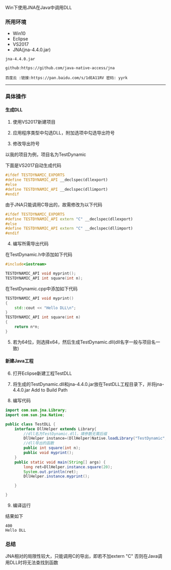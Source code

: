Win下使用JNA在Java中调用DLL

### **所用环境**
- Win10
- Eclipse
- VS2017
- JNA(jna-4.4.0.jar)

```
jna-4.4.0.jar

github:https://github.com/java-native-access/jna

百度云 :链接:https://pan.baidu.com/s/1dEA11RV 密码: yyrk

```
---

### **具体操作**

#### 生成DLL

1. 使用VS2017新建项目

2. 应用程序类型中勾选DLL，附加选项中勾选导出符号

3. 修改导出符号

以我的项目为例，项目名为TestDynamic

下面是VS2017自动生成代码
```C++
#ifdef TESTDYNAMIC_EXPORTS
#define TESTDYNAMIC_API __declspec(dllexport)
#else
#define TESTDYNAMIC_API __declspec(dllimport)
#endif
``` 

由于JNA只能调用C导出的，故需修改为以下代码
```c++
#ifdef TESTDYNAMIC_EXPORTS
#define TESTDYNAMIC_API extern "C" __declspec(dllexport)
#else
#define TESTDYNAMIC_API extern "C" __declspec(dllimport)
#endif
```

4. 编写所需导出代码

在TestDynamic.h中添加如下代码
```c++
#include<iostream>

TESTDYNAMIC_API void myprint();
TESTDYNAMIC_API int square(int n);
```
在TestDynamic.cpp中添加如下代码
```c++
TESTDYNAMIC_API void myprint()
{
	std::cout << "Hello DLL\n";
}
TESTDYNAMIC_API int square(int n) 
{
	return n*n;
}
```

5. 若为64位，则选择x64，然后生成TestDynamic.dll(dll名字一般与项目名一致)


#### 新建Java工程

6. 打开Eclipse新建工程TestDLL

7. 将生成的TestDynamic.dll和jna-4.4.0.jar放在TestDLL工程目录下，并将jna-4.4.0.jar Add to Build Path

8. 编写代码
```java
import com.sun.jna.Library;
import com.sun.jna.Native;

public class TestDLL {
	interface DllHelper extends Library{
        //dll名为TestDynamic.dll，填参数无需后缀
		DllHelper instance=(DllHelper)Native.loadLibrary("TestDynamic",DllHelper.class);
        //dll导出的函数
		public int square(int n);
		public void myprint(); 
	}
	public static void main(String[] args) {
		long ret=DllHelper.instance.square(20);
		System.out.println(ret);
		DllHelper.instance.myprint();

	}

}
```

9. 编译运行

结果如下

```
400
Hello DLL
```
### **总结**

JNA相对的局限性较大，只能调用C的导出，即若不加extern "C" 否则在Java调用DLL时将无法查找到函数